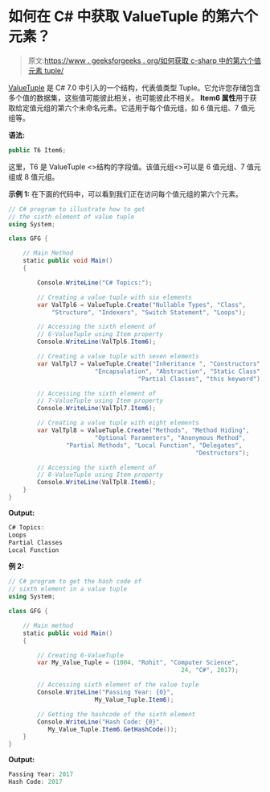 # 如何在 C# 中获取 ValueTuple 的第六个元素？

> 原文:[https://www . geeksforgeeks . org/如何获取 c-sharp 中的第六个值元素 tuple/](https://www.geeksforgeeks.org/how-to-get-sixth-element-of-the-valuetuple-in-c-sharp/)

[ValueTuple](https://www.geeksforgeeks.org/valuetuple-in-c-sharp/) 是 C# 7.0 中引入的一个结构，代表值类型 Tuple。它允许您存储包含多个值的数据集，这些值可能彼此相关，也可能彼此不相关。 **Item6 属性**用于获取给定值元组的第六个未命名元素。它适用于每个值元组，如 6 值元组、7 值元组等。

**语法:**

```cs
public T6 Item6;
```

这里，T6 是 ValueTuple <>结构的字段值。该值元组<>可以是 6 值元组、7 值元组或 8 值元组。

**示例 1:** 在下面的代码中，可以看到我们正在访问每个值元组的第六个元素。

```cs
// C# program to illustrate how to get
// the sixth element of value tuple
using System;

class GFG {

    // Main Method
    static public void Main()
    {

        Console.WriteLine("C# Topics:");

        // Creating a value tuple with six elements
        var ValTpl6 = ValueTuple.Create("Nullable Types", "Class",
            "Structure", "Indexers", "Switch Statement", "Loops");

        // Accessing the sixth element of 
        // 6-ValueTuple using Item property
        Console.WriteLine(ValTpl6.Item6);

        // Creating a value tuple with seven elements
        var ValTpl7 = ValueTuple.Create("Inheritance ", "Constructors", 
                        "Encapsulation", "Abstraction", "Static Class",
                                    "Partial Classes", "this keyword");

        // Accessing the sixth element of 
        // 7-ValueTuple using Item property
        Console.WriteLine(ValTpl7.Item6);

        // Creating a value tuple with eight elements
        var ValTpl8 = ValueTuple.Create("Methods", "Method Hiding",
                        "Optional Parameters", "Anonymous Method",
                "Partial Methods", "Local Function", "Delegates",
                                                    "Destructors");

        // Accessing the sixth element of 
        // 8-ValueTuple using Item property
        Console.WriteLine(ValTpl8.Item6);
    }
}
```

**Output:**

```cs
C# Topics:
Loops
Partial Classes
Local Function

```

**例 2:**

```cs
// C# program to get the hash code of
// sixth element in a value tuple
using System;

class GFG {

    // Main method
    static public void Main()
    {

        // Creating 6-ValueTuple
        var My_Value_Tuple = (1004, "Rohit", "Computer Science", 
                                                24, "C#", 2017);

        // Accessing sixth element of the value tuple
        Console.WriteLine("Passing Year: {0}", 
                        My_Value_Tuple.Item6);

        // Getting the hashcode of the sixth element
        Console.WriteLine("Hash Code: {0}",
           My_Value_Tuple.Item6.GetHashCode());
    }
}
```

**Output:**

```cs
Passing Year: 2017
Hash Code: 2017

```